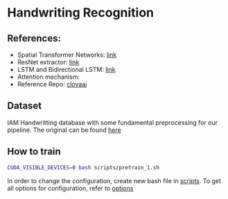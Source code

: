 # Handwriting Recognition

## References:
- Spatial Transformer Networks: [link](https://arxiv.org/abs/1506.02025)
- ResNet extractor: [link](https://arxiv.org/abs/1512.03385)
- LSTM and Bidirectional LSTM: [link](https://arxiv.org/abs/1402.1128)
- Attention mechanism:
- Reference Repo: [clovaai](https://github.com/clovaai/deep-text-recognition-benchmark/tree/master)

## Dataset
IAM Handwritting database with some fundamental preprocessing for our pipeline. The original can be found [here](https://www.bing.com/ck/a?!&&p=d578fce1f73a878fJmltdHM9MTY5Njk4MjQwMCZpZ3VpZD0yYzc0ODExMS01OGM0LTZlZWItM2UyNS05MmI5NTkzMzZmNTUmaW5zaWQ9NTE4Mw&ptn=3&hsh=3&fclid=2c748111-58c4-6eeb-3e25-92b959336f55&psq=iam+handwriting+database&u=a1aHR0cHM6Ly9ma2kudGljLmhlaWEtZnIuY2gvZGF0YWJhc2VzL2lhbS1oYW5kd3JpdGluZy1kYXRhYmFzZQ&ntb=1)

## How to train
```bash
CUDA_VISIBLE_DEVICES=0 bash scripts/pretrain_1.sh
```
In order to change the configuration, create new bash file in [scripts](scripts/). To get all options for configuration, refer to [options](options.py)
